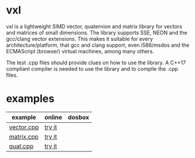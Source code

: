 # vxl
vxl is a lightweight SIMD vector, quaternion and matrix library for vectors and matrices of small dimensions. The library supports SSE, NEON and the gcc/clang vector extensions. This makes it suitable for every architecture/platform, that gcc and clang support, even i586/msdos and the ECMAScript (browser) virtual machines, among many others.

The test .cpp files should provide clues on how to use the library. A C++17 compliant compiler is needed to use the library and to complle the .cpp files.
# examples
example | online | dosbox
--- | --- | ---
[vector.cpp](https://github.com/user1095108/vxl/blob/master/vector.cpp) | [try it](http://htmlpreview.github.io/?https://github.com/user1095108/examples/blob/master/vector.html) |
[matrix.cpp](https://github.com/user1095108/vxl/blob/master/matrix.cpp) | [try it](http://htmlpreview.github.io/?https://github.com/user1095108/examples/blob/master/matrix.html) |
[quat.cpp](https://github.com/user1095108/vxl/blob/master/quat.cpp) | [try it](http://htmlpreview.github.io/?https://github.com/user1095108/examples/blob/master/quat.html) |
